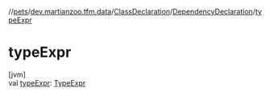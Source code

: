 //[pets](../../../../index.md)/[dev.martianzoo.tfm.data](../../index.md)/[ClassDeclaration](../index.md)/[DependencyDeclaration](index.md)/[typeExpr](type-expr.md)

# typeExpr

[jvm]\
val [typeExpr](type-expr.md): [TypeExpr](../../../dev.martianzoo.tfm.pets.ast/-type-expr/index.md)
